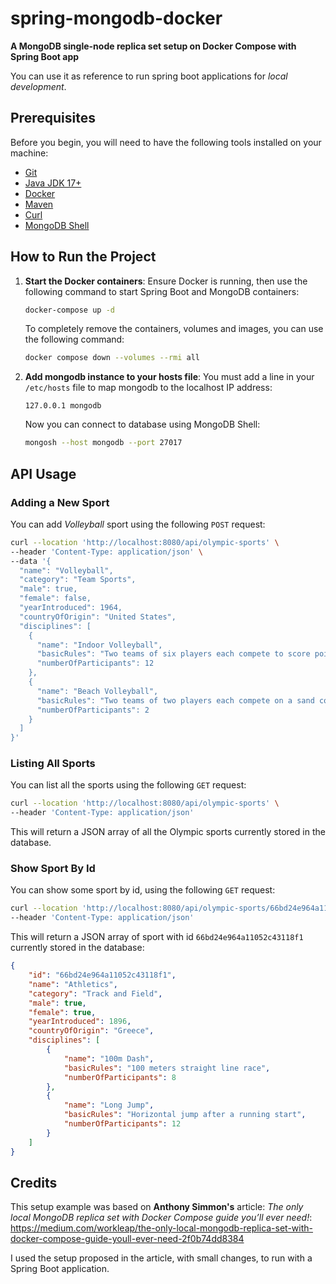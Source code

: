 # spring-mongodb-docker

**A MongoDB single-node replica set setup on Docker Compose with Spring Boot app**

You can use it as reference to run spring boot applications for _local development_.

## Prerequisites

Before you begin, you will need to have the following tools installed on your machine:

- [Git](https://git-scm.com)
- [Java JDK 17+](https://openjdk.org/)
- [Docker](https://www.docker.com/)
- [Maven](https://maven.apache.org/)
- [Curl](https://curl.se/)
- [MongoDB Shell](https://docs.mongodb.com/mongodb-shell/)

## How to Run the Project

1. **Start the Docker containers**:
   Ensure Docker is running, then use the following command to start Spring Boot and MongoDB containers:
   ```bash
   docker-compose up -d
   ```
   
   To completely remove the containers, volumes and images, you can use the following command:
   ```bash
   docker compose down --volumes --rmi all
    ```

2. **Add mongodb instance to your hosts file**:
   You must add a line in your `/etc/hosts` file to map mongodb to the localhost IP address:
   ```
   127.0.0.1 mongodb
   ```
   Now you can connect to database using MongoDB Shell:
    ```bash
    mongosh --host mongodb --port 27017
    ```

## API Usage

### Adding a New Sport

You can add _Volleyball_ sport using the following `POST` request:

```bash
curl --location 'http://localhost:8080/api/olympic-sports' \
--header 'Content-Type: application/json' \
--data '{
  "name": "Volleyball",
  "category": "Team Sports",
  "male": true,
  "female": false,
  "yearIntroduced": 1964,
  "countryOfOrigin": "United States",
  "disciplines": [
    {
      "name": "Indoor Volleyball",
      "basicRules": "Two teams of six players each compete to score points by grounding the ball on the opponent'\''s court, with a maximum of three touches before returning the ball.",
      "numberOfParticipants": 12
    },
    {
      "name": "Beach Volleyball",
      "basicRules": "Two teams of two players each compete on a sand court, aiming to score points by grounding the ball on the opponent'\''s side, with a maximum of three touches before returning the ball.",
      "numberOfParticipants": 2
    }
  ]
}'
```

### Listing All Sports

You can list all the sports using the following `GET` request:

```bash
curl --location 'http://localhost:8080/api/olympic-sports' \
--header 'Content-Type: application/json'
```

This will return a JSON array of all the Olympic sports currently stored in the database.

### Show Sport By Id

You can show some sport by id, using the following `GET` request:

```bash
curl --location 'http://localhost:8080/api/olympic-sports/66bd24e964a11052c43118f1' \
--header 'Content-Type: application/json'
```

This will return a JSON array of sport with id `66bd24e964a11052c43118f1` currently stored in the database:
```json
{
    "id": "66bd24e964a11052c43118f1",
    "name": "Athletics",
    "category": "Track and Field",
    "male": true,
    "female": true,
    "yearIntroduced": 1896,
    "countryOfOrigin": "Greece",
    "disciplines": [
        {
            "name": "100m Dash",
            "basicRules": "100 meters straight line race",
            "numberOfParticipants": 8
        },
        {
            "name": "Long Jump",
            "basicRules": "Horizontal jump after a running start",
            "numberOfParticipants": 12
        }
    ]
}
```

## Credits

This setup example was based on **Anthony Simmon's** article: _The only local MongoDB replica set with Docker Compose guide you’ll ever need!_: https://medium.com/workleap/the-only-local-mongodb-replica-set-with-docker-compose-guide-youll-ever-need-2f0b74dd8384

I used the setup proposed in the article, with small changes, to run with a Spring Boot application.